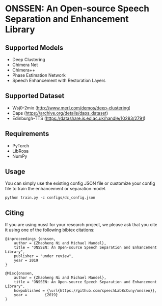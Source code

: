 ONSSEN: An Open-source Speech Separation and Enhancement Library
======

Supported Models
------

+ Deep Clustering
+ Chimera Net
+ Chimera++
+ Phase Estimation Network
+ Speech Enhancement with Restoration Layers


Supported Dataset
------

+ Wsj0-2mix (http://www.merl.com/demos/deep-clustering)
+ Daps (https://archive.org/details/daps_dataset)
+ Edinburgh-TTS (https://datashare.is.ed.ac.uk/handle/10283/2791)

Requirements
------
+ PyTorch
+ LibRosa
+ NumPy

Usage
------
You can simply use the existing config JSON file or customize your config file to train the enhancement or separation model.
```
python train.py -c configs/dc_config.json
```


Citing
------

If you are using nussl for your research project, we please ask that you cite it using one of the
following bibtex citations:

    @inproceedings {onssen,
        author = {Zhaoheng Ni and Michael Mandel},
        title = "ONSSEN: An Open-source Speech Separation and Enhancement Library",
        publisher = "under review",
        year = 2019
    }

    @Misc{onssen,
        author = {Zhaoheng Ni and Michael Mandel},
        title = "ONSSEN: An Open-source Speech Separation and Enhancement Library",
        howpublished = {\url{https://github.com/speechLabBcCuny/onssen}},
        year =        {2019}
    }
